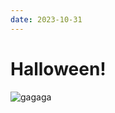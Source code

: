 ```yaml
---
date: 2023-10-31
---
```


# Halloween!

![gagaga](https://raw.githubusercontent.com/ET-yzk/picgo/blog/gagaga.heic)